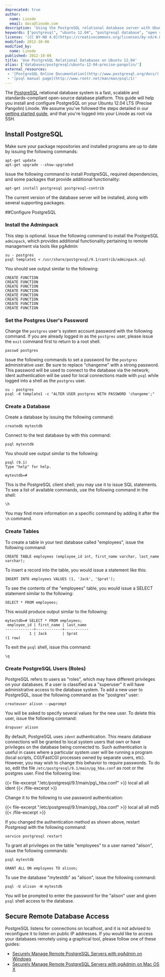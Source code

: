 ```yaml
---
deprecated: true
author:
  name: Linode
  email: docs@linode.com
description: 'Using the PostgreSQL relational database server with Ubuntu 12.04 LTS (Precise Pangolin).'
keywords: ["postgresql", "ubuntu 12.04", "postgresql database", "open source database", "relational database"]
license: '[CC BY-ND 4.0](https://creativecommons.org/licenses/by-nd/4.0)'
modified: 2012-10-08
modified_by:
  name: Linode
published: 2012-10-08
title: 'Use PostgreSQL Relational Databases on Ubuntu 12.04'
alias: ['databases/postgresql/ubuntu-12-04-precise-pangolin/']
external_resources:
 - '[PostgreSQL Online Documentation](http://www.postgresql.org/docs/)'
 - '[psql manual page](http://www.rootr.net/man/man/psql/1)'
---
```


The [PostgreSQL](http://www.postgresql.org/) relational database system is a fast, scalable and standards-compliant open-source database platform. This guide will help you install and configure PostgreSQL on your Ubuntu 12.04 LTS (Precise Pangolin) Linode. We assume you've followed the steps detailed in our [getting started guide](/docs/getting-started/), and that you're logged into your Linode as root via SSH.

## Install PostgreSQL

Make sure your package repositories and installed programs are up to date by issuing the following commands:

    apt-get update
    apt-get upgrade --show-upgraded

Issue the following command to install PostgreSQL, required dependencies, and some packages that provide additional functionality:

    apt-get install postgresql postgresql-contrib

The current version of the database server will be installed, along with several supporting packages.

##Configure PostgreSQL

### Install the Adminpack

This step is optional. Issue the following command to install the PostgreSQL `adminpack`, which provides additional functionality pertaining to remote management via tools like pgAdmin:

    su - postgres
    psql template1 < /usr/share/postgresql/9.1/contrib/adminpack.sql

You should see output similar to the following:

    CREATE FUNCTION
    CREATE FUNCTION
    CREATE FUNCTION
    CREATE FUNCTION
    CREATE FUNCTION
    CREATE FUNCTION
    CREATE FUNCTION
    CREATE FUNCTION

### Set the Postgres User's Password

Change the `postgres` user's system account password with the following command. If you are already logged in as the `postgres` user, please issue the `exit` command first to return to a root shell.

    passwd postgres

Issue the following commands to set a password for the `postgres` administrative user. Be sure to replace "changeme" with a strong password. This password will be used to connect to the database via the network; ident authentication will be used for local connections made with `psql` while logged into a shell as the `postgres` user.

    su - postgres
    psql -d template1 -c "ALTER USER postgres WITH PASSWORD 'changeme';"

### Create a Database

Create a database by issuing the following command:

    createdb mytestdb 

Connect to the test database by with this command:

    psql mytestdb 

You should see output similar to the following:

    psql (9.1)
    Type "help" for help.

    mytestdb=#

This is the PostgreSQL client shell; you may use it to issue SQL statements. To see a list of available commands, use the following command in the shell:

    \h

You may find more information on a specific command by adding it after the `\h` command.

### Create Tables

To create a table in your test database called "employees", issue the following command:

    CREATE TABLE employees (employee_id int, first_name varchar, last_name varchar); 

To insert a record into the table, you would issue a statement like this:

    INSERT INTO employees VALUES (1, 'Jack', 'Sprat'); 

To see the contents of the "employees" table, you would issue a SELECT statement similar to the following:

    SELECT * FROM employees; 

This would produce output similar to the following:

    mytestdb=# SELECT * FROM employees; 
     employee_id | first_name | last_name 
    -------------+------------+-----------
               1 | Jack       | Sprat
    (1 row)

To exit the `psql` shell, issue this command:

    \q 

### Create PostgreSQL Users (Roles)

PostgreSQL refers to users as "roles", which may have different privileges on your databases. If a user is classified as a "superuser" it will have administrative access to the database system. To add a new user to PostgreSQL, issue the following command as the "postgres" user:

    createuser alison --pwprompt 

You will be asked to specify several values for the new user. To delete this user, issue the following command:

    dropuser alison 

By default, PostgreSQL uses `ident` authentication. This means database connections will be granted to local system users that own or have privileges on the database being connected to. Such authentication is useful in cases where a particular system user will be running a program (local scripts, CGI/FastCGI processes owned by separate users, etc). However, you may wish to change this behavior to require passwords. To do so, edit the file `/etc/postgresql/9.1/main/pg_hba.conf` as root or the postgres user. Find the following line:

{{< file-excerpt "/etc/postgresql/9.1/main/pg\\_hba.conf" >}}
    local all all ident
{{< /file-excerpt >}}


Change it to the following to use password authentication:

{{< file-excerpt "/etc/postgresql/9.1/main/pg\\_hba.conf" >}}
    local all all md5
{{< /file-excerpt >}}


If you changed the authentication method as shown above, restart Postgresql with the following command:

    service postgresql restart

To grant all privileges on the table "employees" to a user named "alison", issue the following commands:

    psql mytestdb 

    GRANT ALL ON employees TO alison; 

To use the database "mytestdb" as "alison", issue the following command:

    psql -U alison -W mytestdb 

You will be prompted to enter the password for the "alison" user and given `psql` shell access to the database.

## Secure Remote Database Access

PostgreSQL listens for connections on localhost, and it is not advised to reconfigure it to listen on public IP addresses. If you would like to access your databases remotely using a graphical tool, please follow one of these guides:

-   [Securely Manage Remote PostgreSQL Servers with pgAdmin on Windows](/docs/databases/postgresql/pgadmin-windows)
-   [Securely Manage Remote PostgreSQL Servers with pgAdmin on Mac OS X](/docs/databases/postgresql/pgadmin-macos-x)
